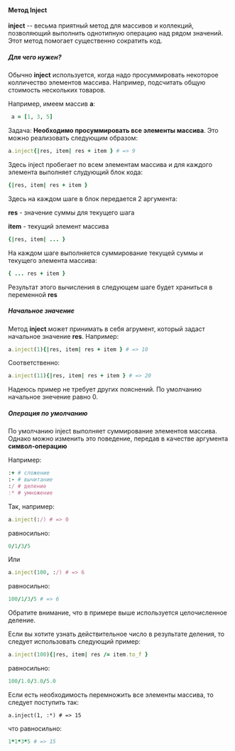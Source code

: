 #### Метод Inject

**inject** -- весьма приятный метод для массивов и коллекций, позволяющий выполнить однотипную операцию над рядом значений. Этот метод помогает существенно сократить код.

##### Для чего нужен?

Обычно **inject** используется, когда надо просуммировать некоторое колличество элементов массива. Например, подсчитать общую стоимость нескольких товаров.

Например, имеем массив **a**:

```ruby
 a = [1, 3, 5]
```

Задача: <b>Необходимо просуммировать все элементы массива</b>. Это можно реализовать следующим образом:

```ruby
a.inject{|res, item| res + item } # => 9
```

Здесь inject пробегает по всем элементам массива и для каждого элемента выполняет слудующий блок кода:

```ruby
{|res, item| res + item }
```

Здесь на каждом шаге в блок передается 2 аргумента:

**res** - значение суммы для текущего шага

**item** - текущий элемент массива

```ruby
{|res, item| ... }
```

На каждом шаге выполняется суммирование текущей суммы и текущего элемента массива:

```ruby
{ ... res + item }
```

Результат этого вычисления в следующем шаге будет храниться в переменной **res**

##### Начальное значение

Метод **inject** может принимать в себя агрумент, который задаст начальное значение **res**. Например:

```ruby
a.inject(1){|res, item| res + item } # => 10
```

Соответственно:

```ruby
a.inject(11){|res, item| res + item } # => 20
```

Надеюсь пример не требует других пояснений. По умолчанию начальное знечение равно 0.

##### Операция по умолчанию

По умолчанию inject выполняет суммирование элементов массива. Однако можно изменить это поведение, передав в качестве аргумента **символ-операцию**

Например:

```ruby
:+ # сложение
:- # вычитание
:/ # деление
:* # умножение
```

Так, например:

```ruby
a.inject(:/) # => 0
```

равносильно:

```ruby
0/1/3/5
```

Или

```ruby
a.inject(100, :/) # => 6
```

равносильно:

```ruby
100/1/3/5 # => 6
```

Обратите внимание, что в примере выше используется целочисленное деление.

Если вы хотите узнать действительное число в результате деления, то следует использовать следующий пример:

```ruby
a.inject(100){|res, item| res /= item.to_f }
```

равносильно:

```ruby
100/1.0/3.0/5.0
```

Если есть необходимость перемножить все элементы массива, то следует поступить так:

```
a.inject(1, :*) # => 15
```

что равносильно:

```ruby
1*1*3*5 # => 15
```